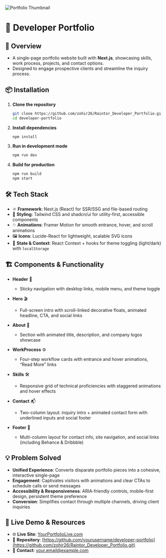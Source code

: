 ![Portfolio Thumbnail](https://i.ibb.co/jPQy0CPZ/Raintor.png)

# 🚀 Developer Portfolio

## 🌟 Overview

* A single-page portfolio website built with **Next.js**, showcasing skills, work process, projects, and contact options.
* Designed to engage prospective clients and streamline the inquiry process.

## 📦 Installation

1. **Clone the repository**

   ```bash
   git clone https://github.com/zohir26/Raintor_Developer_Portfolio.git
   cd developer-portfolio
   ```
2. **Install dependencies**

   ```bash
   npm install
   ```
3. **Run in development mode**

   ```bash
   npm run dev
   ```
4. **Build for production**

   ```bash
   npm run build
   npm start
   ```

## 🛠️ Tech Stack

* ⚛️ **Framework**: Next.js (React) for SSR/SSG and file-based routing
* 🎨 **Styling**: Tailwind CSS and shadcn/ui for utility-first, accessible components
* ✨ **Animations**: Framer Motion for smooth entrance, hover, and scroll animations
* 🖼️ **Icons**: Lucide-React for lightweight, scalable SVG icons
* 🔄 **State & Context**: React Context + hooks for theme toggling (light/dark) with `localStorage`

## 🏗️ Components & Functionality

* **Header** 🧭

  * Sticky navigation with desktop links, mobile menu, and theme toggle
* **Hero** 🎬

  * Full-screen intro with scroll-linked decorative floats, animated headline, CTA, and social links
* **About** 👤

  * Section with animated title, description, and company logos showcase
* **WorkProcess** ⚙️

  * Four-step workflow cards with entrance and hover animations, “Read More” links
* **Skills** 🛠️

  * Responsive grid of technical proficiencies with staggered animations and hover effects
* **Contact** 📬

  * Two-column layout: inquiry intro + animated contact form with underlined inputs and social footer
* **Footer** 📄

  * Multi-column layout for contact info, site navigation, and social links (including Behance & Dribbble)

## 💡 Problem Solved

* **Unified Experience**: Converts disparate portfolio pieces into a cohesive, interactive single-page
* **Engagement**: Captivates visitors with animations and clear CTAs to schedule calls or send messages
* **Accessibility & Responsiveness**: ARIA-friendly controls, mobile-first design, persistent theme preference
* **Conversion**: Simplifies contact through multiple channels, driving client inquiries

## 🔗 Live Demo & Resources

* 🌐 **Live Site**: [YourPortfolioLive.com](https://developer-portfolio-o3gb89rzk-md-zohir-hossains-projects.vercel.app/)
* 📂 **Repository**: [https://github.com/yourusername/developer-portfolio](https://github.com/zohir26/Raintor_Developer_Portfolio.git)
* 📧 **Contact**: [your.email@example.com](mailto:mdzohirhossain500@gmail.com)
